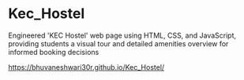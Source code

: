 # Kec_Hostel
Engineered 'KEC Hostel' web page using HTML, CSS, and JavaScript, providing students a visual tour and detailed amenities overview for informed booking decisions

https://bhuvaneshwari30r.github.io/Kec_Hostel/
